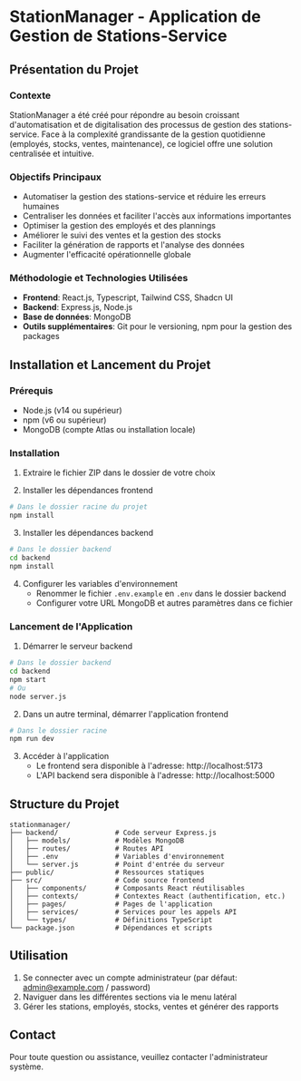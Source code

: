 
# StationManager - Application de Gestion de Stations-Service

## Présentation du Projet

### Contexte
StationManager a été créé pour répondre au besoin croissant d'automatisation et de digitalisation des processus de gestion des stations-service. Face à la complexité grandissante de la gestion quotidienne (employés, stocks, ventes, maintenance), ce logiciel offre une solution centralisée et intuitive.

### Objectifs Principaux
- Automatiser la gestion des stations-service et réduire les erreurs humaines
- Centraliser les données et faciliter l'accès aux informations importantes
- Optimiser la gestion des employés et des plannings
- Améliorer le suivi des ventes et la gestion des stocks
- Faciliter la génération de rapports et l'analyse des données
- Augmenter l'efficacité opérationnelle globale

### Méthodologie et Technologies Utilisées
- **Frontend**: React.js, Typescript, Tailwind CSS, Shadcn UI
- **Backend**: Express.js, Node.js
- **Base de données**: MongoDB
- **Outils supplémentaires**: Git pour le versioning, npm pour la gestion des packages

## Installation et Lancement du Projet

### Prérequis
- Node.js (v14 ou supérieur)
- npm (v6 ou supérieur)
- MongoDB (compte Atlas ou installation locale)

### Installation

1. Extraire le fichier ZIP dans le dossier de votre choix

2. Installer les dépendances frontend
```bash
# Dans le dossier racine du projet
npm install
```

3. Installer les dépendances backend
```bash
# Dans le dossier backend
cd backend
npm install
```

4. Configurer les variables d'environnement
   - Renommer le fichier `.env.example` en `.env` dans le dossier backend
   - Configurer votre URL MongoDB et autres paramètres dans ce fichier

### Lancement de l'Application

1. Démarrer le serveur backend
```bash
# Dans le dossier backend
cd backend
npm start
# Ou
node server.js
```

2. Dans un autre terminal, démarrer l'application frontend
```bash
# Dans le dossier racine
npm run dev
```

3. Accéder à l'application
   - Le frontend sera disponible à l'adresse: http://localhost:5173
   - L'API backend sera disponible à l'adresse: http://localhost:5000

## Structure du Projet

```
stationmanager/
├── backend/              # Code serveur Express.js
│   ├── models/           # Modèles MongoDB
│   ├── routes/           # Routes API
│   ├── .env              # Variables d'environnement
│   └── server.js         # Point d'entrée du serveur
├── public/               # Ressources statiques
├── src/                  # Code source frontend
│   ├── components/       # Composants React réutilisables
│   ├── contexts/         # Contextes React (authentification, etc.)
│   ├── pages/            # Pages de l'application
│   ├── services/         # Services pour les appels API
│   └── types/            # Définitions TypeScript
└── package.json          # Dépendances et scripts
```

## Utilisation

1. Se connecter avec un compte administrateur (par défaut: admin@example.com / password)
2. Naviguer dans les différentes sections via le menu latéral
3. Gérer les stations, employés, stocks, ventes et générer des rapports

## Contact

Pour toute question ou assistance, veuillez contacter l'administrateur système.
